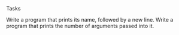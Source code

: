 Tasks

Write a program that prints its name, followed by a new line.
Write a program that prints the number of arguments passed into it.
